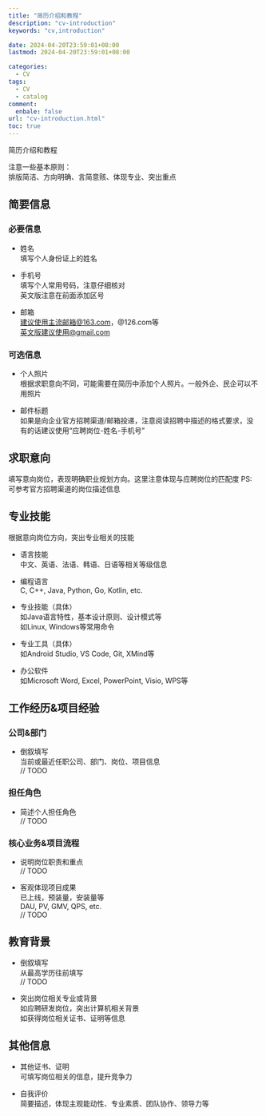 ```yaml
---
title: "简历介绍和教程"
description: "cv-introduction"
keywords: "cv,introduction"

date: 2024-04-20T23:59:01+08:00
lastmod: 2024-04-20T23:59:01+08:00

categories:
  - CV
tags:
  - CV
  - catalog
comment:
  enbale: false
url: "cv-introduction.html"
toc: true
---
```


简历介绍和教程  

<!--more-->

注意一些基本原则：  
排版简洁、方向明确、言简意赅、体现专业、突出重点

## 简要信息
### 必要信息
* 姓名  
填写个人身份证上的姓名  

* 手机号  
填写个人常用号码，注意仔细核对  
英文版注意在前面添加区号  

* 邮箱  
建议使用主流邮箱@163.com，@126.com等  
英文版建议使用@gmail.com  

### 可选信息
* 个人照片  
根据求职意向不同，可能需要在简历中添加个人照片。一般外企、民企可以不用照片  

* 邮件标题  
如果是向企业官方招聘渠道/邮箱投递，注意阅读招聘中描述的格式要求，没有的话建议使用“应聘岗位-姓名-手机号”  

## 求职意向
填写意向岗位，表现明确职业规划方向。这里注意体现与应聘岗位的匹配度
PS: 可参考官方招聘渠道的岗位描述信息  

## 专业技能
根据意向岗位方向，突出专业相关的技能  

* 语言技能  
中文、英语、法语、韩语、日语等相关等级信息  

* 编程语言  
C, C++, Java, Python, Go, Kotlin, etc.  

* 专业技能（具体）  
如Java语言特性，基本设计原则、设计模式等  
如Linux, Windows等常用命令  

* 专业工具（具体）  
如Android Studio, VS Code, Git, XMind等  

* 办公软件  
如Microsoft Word, Excel, PowerPoint, Visio, WPS等  

## 工作经历&项目经验
### 公司&部门
* 倒叙填写  
当前或最近任职公司、部门、岗位、项目信息  
// TODO

### 担任角色
* 简述个人担任角色  
// TODO

### 核心业务&项目流程
* 说明岗位职责和重点  
// TODO

* 客观体现项目成果  
已上线，预装量，安装量等  
DAU, PV, GMV, QPS, etc.  
// TODO

## 教育背景
* 倒叙填写  
从最高学历往前填写  
// TODO

* 突出岗位相关专业或背景  
如应聘研发岗位，突出计算机相关背景  
如获得岗位相关证书、证明等信息  

## 其他信息
* 其他证书、证明  
可填写岗位相关的信息，提升竞争力  

* 自我评价  
简要描述，体现主观能动性、专业素质、团队协作、领导力等  
